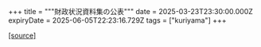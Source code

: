 +++
title = """財政状況資料集の公表"""
date = 2025-03-23T23:30:00.000Z
expiryDate = 2025-06-05T22:23:16.729Z
tags = ["kuriyama"]
+++


[[source]](https://www.town.kuriyama.hokkaido.jp/soshiki/32/597.html)
